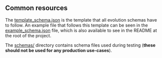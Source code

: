 ## Common resources

The [template_schema.json](./template_schema.json) is the template that all evolution schemas have to follow.
An example file that follows this template can be seen in the [example_schema.json](./example_schema.json) file,
which is also available to see in the README at the root of the project.

The [schemas/](./schemas) directory contains schema files used during testing (**these should not be used for any production use-cases**).
